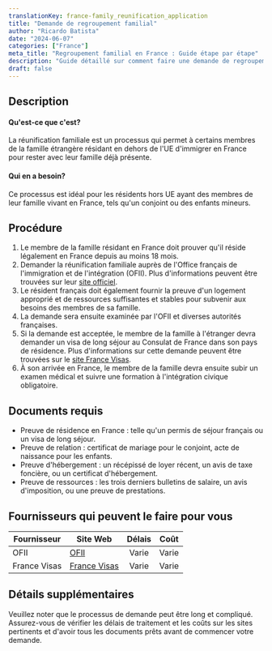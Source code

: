 ```yaml
---
translationKey: france-family_reunification_application
title: "Demande de regroupement familial"
author: "Ricardo Batista"
date: "2024-06-07"
categories: ["France"]
meta_title: "Regroupement familial en France : Guide étape par étape"
description: "Guide détaillé sur comment faire une demande de regroupement familial en France"
draft: false
---
```


## Description

#### Qu'est-ce que c'est?
La réunification familiale est un processus qui permet à certains membres de la famille étrangère résidant en dehors de l'UE d'immigrer en France pour rester avec leur famille déjà présente.

#### Qui en a besoin?
Ce processus est idéal pour les résidents hors UE ayant des membres de leur famille vivant en France, tels qu'un conjoint ou des enfants mineurs.

## Procédure

1. Le membre de la famille résidant en France doit prouver qu'il réside légalement en France depuis au moins 18 mois.
2. Demander la réunification familiale auprès de l'Office français de l'immigration et de l'intégration (OFII). Plus d'informations peuvent être trouvées sur leur [site officiel](http://www.ofii.fr/).
3. Le résident français doit également fournir la preuve d'un logement approprié et de ressources suffisantes et stables pour subvenir aux besoins des membres de sa famille.
4. La demande sera ensuite examinée par l'OFII et diverses autorités françaises.
5. Si la demande est acceptée, le membre de la famille à l'étranger devra demander un visa de long séjour au Consulat de France dans son pays de résidence. Plus d'informations sur cette demande peuvent être trouvées sur le [site France Visas](https://france-visas.gouv.fr/).
6. À son arrivée en France, le membre de la famille devra ensuite subir un examen médical et suivre une formation à l'intégration civique obligatoire.

## Documents requis

- Preuve de résidence en France : telle qu'un permis de séjour français ou un visa de long séjour.
- Preuve de relation : certificat de mariage pour le conjoint, acte de naissance pour les enfants.
- Preuve d'hébergement : un récépissé de loyer récent, un avis de taxe foncière, ou un certificat d'hébergement.
- Preuve de ressources : les trois derniers bulletins de salaire, un avis d'imposition, ou une preuve de prestations.

## Fournisseurs qui peuvent le faire pour vous

| Fournisseur           | Site Web                            | Délais                   | Coût                 |
| ----------------- | -----------------------------| :----------------: | :--------------: |
| OFII                        |  [OFII](http://www.ofii.fr)  |      Varie                  |       Varie          |
| France Visas            | [France Visas](https://france-visas.gouv.fr/) | Varie | Varie |

## Détails supplémentaires
Veuillez noter que le processus de demande peut être long et compliqué. Assurez-vous de vérifier les délais de traitement et les coûts sur les sites pertinents et d'avoir tous les documents prêts avant de commencer votre demande.